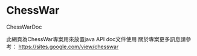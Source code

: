 # ChessWar
ChessWarDoc

此網頁為ChessWar專案用來放置java API doc文件使用
關於專案更多訊息請參考：
https://sites.google.com/view/chesswar
